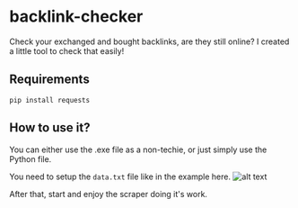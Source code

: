 # backlink-checker
 Check your exchanged and bought backlinks, are they still online?
 I created a little tool to check that easily!
 
 ## Requirements
 `pip install requests`
 
 ## How to use it?
 You can either use the .exe file as a non-techie, or just simply use the Python file.
 
 You need to setup the `data.txt` file like in the example here.
 ![alt text](https://content-baer.de/wp-content/uploads/2021/09/Text-Dokument-fuer-SEO-Tool-Backlinktracker.jpg)
 
 After that, start and enjoy the scraper doing it's work.

